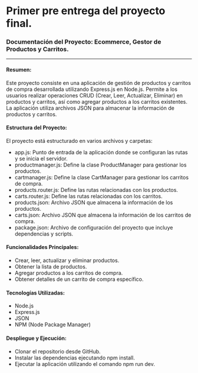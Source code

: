 # Primer pre entrega del proyecto final.

### Documentación del Proyecto: Ecommerce, Gestor de Productos y Carritos.

---

#### Resumen:

Este proyecto consiste en una aplicación de gestión de productos y carritos de compra desarrollada utilizando Express.js en Node.js. Permite a los usuarios realizar operaciones CRUD (Crear, Leer, Actualizar, Eliminar) en productos y carritos, así como agregar productos a los carritos existentes. La aplicación utiliza archivos JSON para almacenar la información de productos y carritos.

#### Estructura del Proyecto:

El proyecto está estructurado en varios archivos y carpetas:

- app.js: Punto de entrada de la aplicación donde se configuran las rutas y se inicia el servidor.
- productmanager.js: Define la clase ProductManager para gestionar los productos.
- cartmanager.js: Define la clase CartManager para gestionar los carritos de compra.
- products.router.js: Define las rutas relacionadas con los productos.
- carts.router.js: Define las rutas relacionadas con los carritos.
- products.json: Archivo JSON que almacena la información de los productos.
- carts.json: Archivo JSON que almacena la información de los carritos de compra.
- package.json: Archivo de configuración del proyecto que incluye dependencias y scripts.

#### Funcionalidades Principales:

- Crear, leer, actualizar y eliminar productos.
- Obtener la lista de productos.
- Agregar productos a los carritos de compra.
- Obtener detalles de un carrito de compra específico.

#### Tecnologías Utilizadas:

- Node.js
- Express.js
- JSON
- NPM (Node Package Manager)

#### Despliegue y Ejecución:

- Clonar el repositorio desde GitHub.
- Instalar las dependencias ejecutando npm install.
- Ejecutar la aplicación utilizando el comando npm run dev.